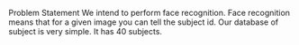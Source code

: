 Problem Statement 
We intend to perform face recognition. Face recognition means that for a given 
image you can tell the subject id. Our database of subject is very simple. It has 40 
subjects.
